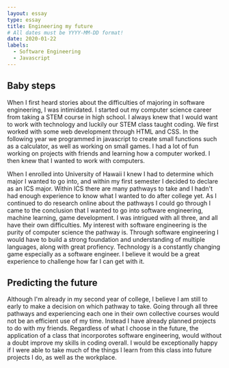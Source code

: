 ```yaml
---
layout: essay
type: essay
title: Engineering my future
# All dates must be YYYY-MM-DD format!
date: 2020-01-22
labels:
  - Software Engineering
  - Javascript
---
```



## Baby steps

When I first heard stories about the difficulties of majoring in software engineering, I was intimidated. I started out my computer science career from taking a STEM course in high school. I always knew that I would want to work with technology and luckily our STEM class taught coding. We first worked with some web development through HTML and CSS. In the following year we programmed in javascript to create small functions such as a calculator, as well as working on small games. I had a lot of fun working on projects with friends and learning how a computer worked. I then knew that I wanted to work with computers.

When I enrolled into University of Hawaii I knew I had to determine which major I wanted to go into, and within my first semester I decided to declare as an ICS major. Within ICS there are many pathways to take and I hadn't had enough experience to know what I wanted to do after college yet. As I continued to do research online about the pathways I could go through I came to the conclusion that I wanted to go into software engineering, machine learning, game development. I was intrigued with all three, and all have their own difficulties. My interest with software engineering is the purity of computer science the pathway is. Through software engineering I would have to build a strong foundation and understanding of multiple languages, along with great profiency. Technology is a constantly changing game especially as a software engineer. I believe it would be a great experience to challenge how far I can get with it. 

## Predicting the future

Although I'm already in my second year of college, I believe I am still to early to make a decision on which pathway to take. Going through all three pathways and experiencing each one in their own collective courses would not be an efficient use of my time. Instead I have already planned projects to do with my friends. Regardless of what I choose in the future, the application of a class that incorporotes software engineering, would without a doubt improve my skills in coding overall. I would be exceptionally happy if I were able to take much of the things I learn from this class into future projects I do, as well as the workplace.
